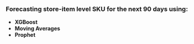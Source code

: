 ### Forecasting store-item level SKU for the next 90 days using:

- **XGBoost**
- **Moving Averages**
- **Prophet**
